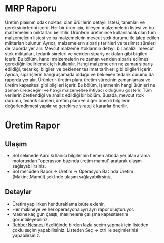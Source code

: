 
# MRP Raporu

Üretim planının odak noktası olan ürünlerin detaylı listesi, tanımları ve gereksinimlerini içerir. 
Her bir ürün için, bileşen malzemelerin listesi ve bu malzemelerin miktarları belirtilir.
Ürünlerin üretiminde kullanılacak olan tüm malzemelerin listesi ve bu malzemelerin mevcut stok durumu ile talep edilen miktarları bulunur. 
Ayrıca, malzemelerin sipariş tarihleri ve teslimat süreleri de raporda yer alır.
Mevcut malzeme stoklarının detaylı bir analizi, mevcut stok miktarları, tedarik süreleri ve yeniden sipariş noktaları gibi bilgileri içerir. 
Bu bölüm, hangi malzemelerin ne zaman yeniden sipariş edilmesi gerektiğini belirlemek için kullanılır.
Hangi malzemelerin ne zaman sipariş edildiği, tedarikçi bilgileri ve beklenen teslimat tarihleri gibi bilgileri içerir. 
Ayrıca, siparişlerin hangi aşamada olduğu ve beklenen tedarik durumu da raporda yer alır.
Ürünlerin üretim planı, üretim sürecinin zamanlaması ve üretim kapasitesi gibi bilgileri içerir. 
Bu bölüm, işletmenin hangi ürünleri ne zaman üreteceğini ve hangi malzemelere ihtiyacı olduğunu gösterir.
Tüm verilerin özetlendiği ve analiz edildiği bir bölüm. 
Burada, mevcut stok durumu, tedarik süreleri, üretim planı ve diğer önemli bilgilerin değerlendirmesi yapılır ve gerekirse stratejik kararlar önerilir.

# Üretim Rapor

## Ulaşım

- Sol sekmede Aaro kullanıcı bilgilerinin hemen altında yer alan arama motorundan "operasyon bazında üretim mamul" aratarak ulaşım sağlayabilirsiniz.
- Sol menüden Rapor -> Üretim -> Operasyon Bazında Üretim (Makine,Mamül) şeklinde ulaşım sağlayabilirsiniz.

## Detaylar 

- Üretim yapılırken her duraklama brüte eklenir. 
- Her makineye ve her operasyona ayrı ayrı rapor oluşturuyor.
- Makine kaç gün çalıştı, makinelerin çalışma kapasitelerini görüntüleyebiliriz.
- [Rehber Nesnesi](/TemelOzellikler/RehberNesnesi.md "Rehber Nesnesi") özelliğinde birden fazla seçim yapmak için listeden çoklu seçim yapabilirsiniz. Listeden Seç -> ctrl ile seçimlerinizi yapabilirsiniz.
